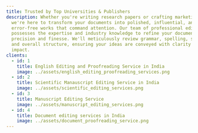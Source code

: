 ```yaml
---
title: Trusted by Top Universities & Publishers
description: Whether you're writing research papers or crafting marketing copy,
  we're here to transform your documents into polished, influential, and
  error-free works that command attention. Our team of professional editors
  possesses the expertise and industry knowledge to refine your documents with
  precision and finesse. We'll meticulously review grammar, spelling, syntax,
  and overall structure, ensuring your ideas are conveyed with clarity and
  impact.
clients:
  - id: 1
    title: English Editing and Proofreading Service in India
    image: ../assets/english_editing_proofreading_services.png
  - id: 2
    title: Scientific Manauscript Editing Service in India
    image: ../assets/scientific_editing_services.png
  - id: 3
    title: Manuscript Editing Service
    image: ../assets/manuscript_editing_services.png
  - id: 4
    title: Document editing services in India
    image: ../assets/document_proofreading_service.png
---
```

